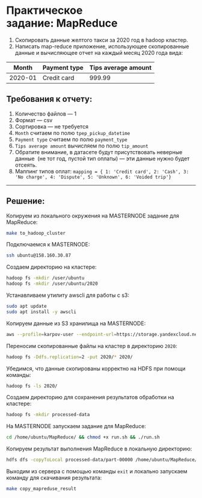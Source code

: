 
# Практическое задание: MapReduce


1. Скопировать данные желтого такси за 2020 год в hadoop кластер.
2. Написать map-reduce приложение, использующее скопированные данные и вычисляющее отчет на каждый месяц 2020 года вида:

| **Month** | **Payment type** | **Tips average amount** |
| --------- | ---------------- | ----------------------- |
| 2020-01   | Credit card      | 999.99                  |


## Требования к отчету:

1. Количество файлов — 1
2. Формат — csv
3. Сортировка — не требуется
4. `Month` считаем по полю `tpep_pickup_datetime`
5. `Payment type` считаем по полю `payment_type`  
6. `Tips average amount` вычисляем по полю `tip_amount`  
7. Обратите внимание, в датасете будут присутствовать неверные данные  (не тот год, пустой тип оплаты) — эти данные нужно будет отсеять.
8. Маппинг типов оплат: `mapping = { 1: 'Credit card', 2: 'Cash', 3: 'No charge', 4: 'Dispute', 5: 'Unknown', 6: 'Voided trip'}`

---
## Решение:

Копируем из локального окружения на MASTERNODE задание для MapReduce:
```sh
make to_hadoop_cluster 
```

Подключаемся к MASTERNODE:
```sh
ssh ubuntu@158.160.30.87
```

Создаем директорию на кластере:
```sh
hadoop fs -mkdir /user/ubuntu
hadoop fs -mkdir /user/ubuntu/2020
```

Устанавливаем утилиту awscli для работы с s3:
```sh
sudo apt update
sudo apt install -y awscli
```

Копируем данные из S3 хранилища на MASTERNODE:
```sh
aws --profile=karpov-user --endpoint-url=https://storage.yandexcloud.net s3 cp --recursive s3://ny-taxi-data/ny-taxi/ ./2020
```

Переносим скопированные файлы на кластер в директорию `2020`:
```sh
hadoop fs -Ddfs.replication=2 -put 2020/* 2020/
```

Убедимся, что данные скопированы корректно на HDFS при помощи команды:
```sh
hadoop fs -ls 2020/
```

Создаем директорию для сохранения результатов обработки на кластере:
```sh
hadoop fs -mkdir processed-data
```

На MASTERNODE запускаем задание для MapReduce:
```sh
cd /home/ubuntu/MapReduce/ && chmod +x run.sh && ./run.sh
```

Копируем результат выполнения MapReduce в локальную директорию:
```sh
hdfs dfs -copyToLocal processed-data/part-00000 /home/ubuntu/MapReduce/result.csv
```

Выходим из сервера с помощью команды `exit` и локально запускаем команду для скачивания результата:
```sh
make copy_mapreduse_result 
```
